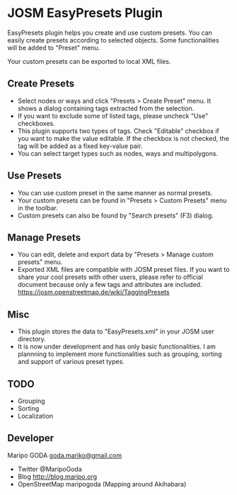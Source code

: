 # JOSM EasyPresets Plugin

EasyPresets plugin helps you create and use custom presets.
You can easily create presets according to selected objects. 
Some functionalities will be added to "Preset" menu.

Your custom presets can be exported to local XML files.

## Create Presets
* Select nodes or ways and click "Presets > Create Preset" menu. It shows a dialog containing tags extracted from the selection.
* If you want to exclude some of listed tags, please uncheck "Use" checkboxes.
* This plugin supports two types of tags. Check "Editable" checkbox if you want to make the value editable. If  the checkbox is not checked, the tag will be added as a fixed key-value pair.  
* You can select target types such as nodes, ways and multipolygons.

## Use Presets
* You can use custom preset in the same manner as normal presets.
* Your custom presets can be found in "Presets > Custom Presets" menu in the toolbar.
* Custom presets can also be found by "Search presets" (F3) dialog.

## Manage Presets
* You can edit, delete and export data by "Presets > Manage custom presets" menu.
* Exported XML files are compatible with JOSM preset files. If you want to share your cool presets with other users, please refer to official document because only a few tags and attributes are included. https://josm.openstreetmap.de/wiki/TaggingPresets

## Misc
* This plugin stores the data to "EasyPresets.xml" in your JOSM user directory.
* It is now under development and has only basic functionalities. I am plannning to implement more functionalities such as grouping, sorting and support of various preset types. 

## TODO
* Grouping
* Sorting
* Localization

## Developer
Maripo GODA <goda.mariko@gmail.com>
* Twitter @MaripoGoda
* Blog http://blog.maripo.org
* OpenStreetMap maripogoda (Mapping around Akihabara)